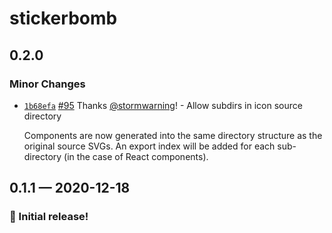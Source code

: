 # stickerbomb

## 0.2.0

### Minor Changes

- [`1b68efa`](https://github.com/showbie/backpack/commit/1b68efaf80a0b135e054045f6cc7878d502aaa27) [#95](https://github.com/showbie/backpack/pull/95) Thanks [@stormwarning](https://github.com/stormwarning)! - Allow subdirs in icon source directory

  Components are now generated into the same directory structure as
  the original source SVGs. An export index will be added for each
  sub-directory (in the case of React components).

## 0.1.1 — 2020-12-18

### 🎉 Initial release!
